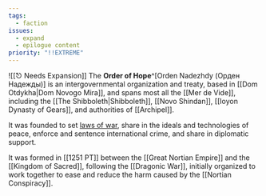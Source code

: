 ```yaml
---
tags:
  - faction
issues:
  - expand
  - epilogue content
priority: "!!EXTREME"
---
```

![[⎋ Needs Expansion]]
The **Order of Hope**^[Orden Nadezhdy (Орден Надежды)] is an intergovernmental organization and treaty, based in [[Dom Otdykha|Dom Novogo Mira]], and spans most all the [[Mer de Vide]], including the [[The Shibboleth|Shibboleth]], [[Novo Shindan]], [[Ioyon Dynasty of Gears]], and authorities of [[Archipel]]. 

It was founded to set [laws of war](https://en.wikipedia.org/wiki/Law_of_war), share in the ideals and technologies of peace, enforce and sentence international crime, and share in diplomatic support. 

It was formed in [[1251 PT]] between the [[Great Nortian Empire]] and the [[Kingdom of Sacred]], following the [[Dragonic War]], initially organized to work together to ease and reduce the harm caused by the [[Nortian Conspiracy]].  

